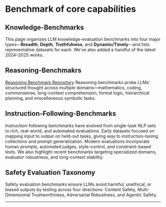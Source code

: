 # Benchmark of core capabilities

## Knowledge-Benchmarks

This page organizes LLM knowledge-evaluation benchmarks into four major types—**Breadth**, **Depth**, **Truthfulness**, and **Dynamic/Timely**—and lists representative datasets for each. We’ve also added a handful of the latest 2024–2025 works.

## Reasoning-Benchmakrs
[Reasoning Benchmark Repository](https://github.com/ALEX-nlp/Reasoning-Benchmark/tree/main)
Reasoning benchmarks probe LLMs’ structured thought across multiple domains—mathematics, coding, commonsense, long-context comprehension, formal logic, hierarchical planning, and miscellaneous symbolic tasks.

## Instruction-Following-Benchmarks
Instruction-following benchmarks have evolved from single-task NLP sets to rich, real-world, and automated evaluations. Early datasets focused on mapping input to output on held-out tasks, giving way to instruction-tuning collections and prompt generalization. Modern evaluations incorporate human prompts, automated judges, style-control, and constraint-based tests. We also highlight recent benchmarks targeting specialized domains, evaluator robustness, and long-context stability.

## Safety Evaluation Taxonomy

Safety evaluation benchmarks ensure LLMs avoid harmful, unethical, or biased outputs by testing across four directions: Content Safety, Multi‐Dimensional Trustworthiness, Adversarial Robustness, and Agentic Safety.

---


